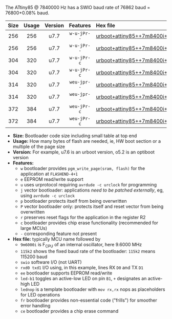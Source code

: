 The ATtiny85 @ 7840000 Hz has a SWIO baud rate of 76862 baud = 76800+0.08% baud.

|Size|Usage|Version|Features|Hex file|
|:-:|:-:|:-:|:-:|:--|
|256|256|u7.7|`w-u-jPr--`|[urboot+attiny85++7m8400i+++76k8_swio_rxb4_txb3_led+b1.hex](https://raw.githubusercontent.com/stefanrueger/urboot.hex/main/mcus/attiny85/internal_oscillator/fint++7m8400_Hz/br+++76k8_bps/urboot+attiny85++7m8400i+++76k8_swio_rxb4_txb3_led+b1.hex)|
|256|256|u7.7|`w-u-jPr--`|[urboot+attiny85++7m8400i+++76k8_swio_rxb4_txb3_lednop.hex](https://raw.githubusercontent.com/stefanrueger/urboot.hex/main/mcus/attiny85/internal_oscillator/fint++7m8400_Hz/br+++76k8_bps/urboot+attiny85++7m8400i+++76k8_swio_rxb4_txb3_lednop.hex)|
|304|320|u7.7|`w-u-jPr-c`|[urboot+attiny85++7m8400i+++76k8_swio_rxb4_txb3_led+b1_fr_ce.hex](https://raw.githubusercontent.com/stefanrueger/urboot.hex/main/mcus/attiny85/internal_oscillator/fint++7m8400_Hz/br+++76k8_bps/urboot+attiny85++7m8400i+++76k8_swio_rxb4_txb3_led+b1_fr_ce.hex)|
|304|320|u7.7|`w-u-jPr-c`|[urboot+attiny85++7m8400i+++76k8_swio_rxb4_txb3_lednop_fr_ce.hex](https://raw.githubusercontent.com/stefanrueger/urboot.hex/main/mcus/attiny85/internal_oscillator/fint++7m8400_Hz/br+++76k8_bps/urboot+attiny85++7m8400i+++76k8_swio_rxb4_txb3_lednop_fr_ce.hex)|
|314|320|u7.7|`weu-jpr--`|[urboot+attiny85++7m8400i+++76k8_swio_rxb4_txb3_ee_led+b1.hex](https://raw.githubusercontent.com/stefanrueger/urboot.hex/main/mcus/attiny85/internal_oscillator/fint++7m8400_Hz/br+++76k8_bps/urboot+attiny85++7m8400i+++76k8_swio_rxb4_txb3_ee_led+b1.hex)|
|314|320|u7.7|`weu-jpr--`|[urboot+attiny85++7m8400i+++76k8_swio_rxb4_txb3_ee_lednop.hex](https://raw.githubusercontent.com/stefanrueger/urboot.hex/main/mcus/attiny85/internal_oscillator/fint++7m8400_Hz/br+++76k8_bps/urboot+attiny85++7m8400i+++76k8_swio_rxb4_txb3_ee_lednop.hex)|
|372|384|u7.7|`weu-jPr-c`|[urboot+attiny85++7m8400i+++76k8_swio_rxb4_txb3_ee_led+b1_fr_ce.hex](https://raw.githubusercontent.com/stefanrueger/urboot.hex/main/mcus/attiny85/internal_oscillator/fint++7m8400_Hz/br+++76k8_bps/urboot+attiny85++7m8400i+++76k8_swio_rxb4_txb3_ee_led+b1_fr_ce.hex)|
|372|384|u7.7|`weu-jPr-c`|[urboot+attiny85++7m8400i+++76k8_swio_rxb4_txb3_ee_lednop_fr_ce.hex](https://raw.githubusercontent.com/stefanrueger/urboot.hex/main/mcus/attiny85/internal_oscillator/fint++7m8400_Hz/br+++76k8_bps/urboot+attiny85++7m8400i+++76k8_swio_rxb4_txb3_ee_lednop_fr_ce.hex)|

- **Size:** Bootloader code size including small table at top end
- **Usage:** How many bytes of flash are needed, ie, HW boot section or a multiple of the page size
- **Version:** For example, u7.6 is an urboot version, o5.2 is an optiboot version
- **Features:**
  + `w` bootloader provides `pgm_write_page(sram, flash)` for the application at `FLASHEND-4+1`
  + `e` EEPROM read/write support
  + `u` uses urprotocol requiring `avrdude -c urclock` for programming
  + `j` vector bootloader: applications *need to be patched externally*, eg, using `avrdude -c urclock`
  + `p` bootloader protects itself from being overwritten
  + `P` vector bootloader only: protects itself and reset vector from being overwritten
  + `r` preserves reset flags for the application in the register R2
  + `c` bootloader provides chip erase functionality (recommended for large MCUs)
  + `-` corresponding feature not present
- **Hex file:** typically MCU name followed by
  + `9m6000i` is F<sub>CPU</sub> of an internal oscillator, here 9.6000 MHz
  + `115k2` shows the fixed baud rate of the bootloader: `115k2` means 115200 baud
  + `swio` software I/O (not UART)
  + `rxd0 txd1` I/O using, in this example, lines RX `D0` and TX `D1`
  + `ee` bootloader supports EEPROM read/write
  + `led-b1` toggles an active-low LED on pin `B1`, `+` designates an active-high LED
  + `lednop` is a template bootloader with `mov rx,rx` nops as placeholders for LED operations
  + `fr` bootloader provides non-essential code ("frills") for smoother error handling
  + `ce` bootloader provides a chip erase command
